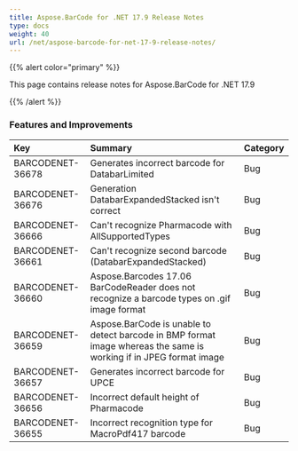 ```yaml
---
title: Aspose.BarCode for .NET 17.9 Release Notes
type: docs
weight: 40
url: /net/aspose-barcode-for-net-17-9-release-notes/
---
```


{{% alert color="primary" %}} 

This page contains release notes for Aspose.BarCode for .NET 17.9

{{% /alert %}} 
### **Features and Improvements**

|**Key**|**Summary**|**Category**|
| :- | :- | :- |
|BARCODENET-36678|Generates incorrect barcode for DatabarLimited|Bug|
|BARCODENET-36676|Generation DatabarExpandedStacked isn't correct|Bug|
|BARCODENET-36666|Can't recognize Pharmacode with AllSupportedTypes|Bug|
|BARCODENET-36661|Can't recognize second barcode (DatabarExpandedStacked)|Bug|
|BARCODENET-36660|Aspose.Barcodes 17.06 BarCodeReader does not recognize a barcode types on .gif image format|Bug|
|BARCODENET-36659|Aspose.BarCode is unable to detect barcode in BMP format image whereas the same is working if in JPEG format image|Bug|
|BARCODENET-36657|Generates incorrect barcode for UPCE|Bug|
|BARCODENET-36656|Incorrect default height of Pharmacode|Bug|
|BARCODENET-36655|Incorrect recognition type for MacroPdf417 barcode|Bug|

